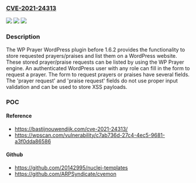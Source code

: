 ### [CVE-2021-24313](https://cve.mitre.org/cgi-bin/cvename.cgi?name=CVE-2021-24313)
![](https://img.shields.io/static/v1?label=Product&message=WP%20Prayer&color=blue)
![](https://img.shields.io/static/v1?label=Version&message=1.6.2%3C%201.6.2%20&color=brighgreen)
![](https://img.shields.io/static/v1?label=Vulnerability&message=CWE-79%20Cross-site%20Scripting%20(XSS)&color=brighgreen)

### Description

The WP Prayer WordPress plugin before 1.6.2 provides the functionality to store requested prayers/praises and list them on a WordPress website. These stored prayer/praise requests can be listed by using the WP Prayer engine. An authenticated WordPress user with any role can fill in the form to request a prayer. The form to request prayers or praises have several fields. The 'prayer request' and 'praise request' fields do not use proper input validation and can be used to store XSS payloads.

### POC

#### Reference
- https://bastijnouwendijk.com/cve-2021-24313/
- https://wpscan.com/vulnerability/c7ab736d-27c4-4ec5-9681-a3f0dda86586

#### Github
- https://github.com/20142995/nuclei-templates
- https://github.com/ARPSyndicate/cvemon

